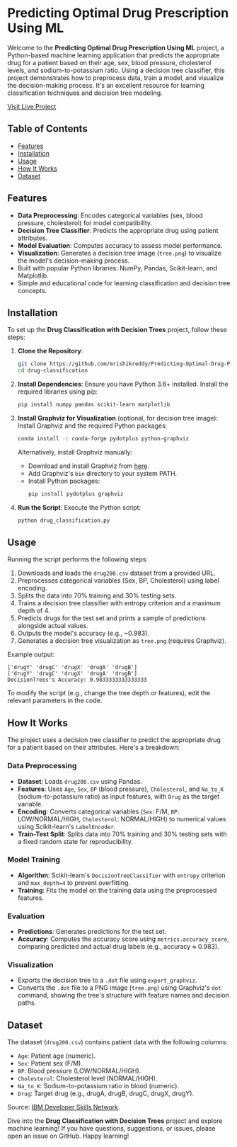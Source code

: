 # Predicting Optimal Drug Prescription Using ML

Welcome to the **Predicting Optimal Drug Prescription Using ML** project, a Python-based machine learning application that predicts the appropriate drug for a patient based on their age, sex, blood pressure, cholesterol levels, and sodium-to-potassium ratio. Using a decision tree classifier, this project demonstrates how to preprocess data, train a model, and visualize the decision-making process. It's an excellent resource for learning classification techniques and decision tree modeling.

[Visit Live Project](https://colab.research.google.com/drive/1oF5vbfqdABzsKqvsjLpIRTJ8Km_acHvd?usp=sharing)

## Table of Contents
- [Features](#features)
- [Installation](#installation)
- [Usage](#usage)
- [How It Works](#how-it-works)
- [Dataset](#dataset)

## Features
- **Data Preprocessing**: Encodes categorical variables (sex, blood pressure, cholesterol) for model compatibility.
- **Decision Tree Classifier**: Predicts the appropriate drug using patient attributes.
- **Model Evaluation**: Computes accuracy to assess model performance.
- **Visualization**: Generates a decision tree image (`tree.png`) to visualize the model's decision-making process.
- Built with popular Python libraries: NumPy, Pandas, Scikit-learn, and Matplotlib.
- Simple and educational code for learning classification and decision tree concepts.

## Installation
To set up the **Drug Classification with Decision Trees** project, follow these steps:

1. **Clone the Repository**:
   ```bash
   git clone https://github.com/mrishikreddy/Predicting-Optimal-Drug-Prescription-Using-ML-RT11.git
   cd drug-classification
   ```

2. **Install Dependencies**:
   Ensure you have Python 3.6+ installed. Install the required libraries using pip:
   ```bash
   pip install numpy pandas scikit-learn matplotlib
   ```

3. **Install Graphviz for Visualization** (optional, for decision tree image):
   Install Graphviz and the required Python packages:
   ```bash
   conda install -c conda-forge pydotplus python-graphviz
   ```
   Alternatively, install Graphviz manually:
   - Download and install Graphviz from [here](https://graphviz.org/download/).
   - Add Graphviz's `bin` directory to your system PATH.
   - Install Python packages:
     ```bash
     pip install pydotplus graphviz
     ```

4. **Run the Script**:
   Execute the Python script:
   ```bash
   python drug_classification.py
   ```

## Usage
Running the script performs the following steps:
1. Downloads and loads the `drug200.csv` dataset from a provided URL.
2. Preprocesses categorical variables (Sex, BP, Cholesterol) using label encoding.
3. Splits the data into 70% training and 30% testing sets.
4. Trains a decision tree classifier with entropy criterion and a maximum depth of 4.
5. Predicts drugs for the test set and prints a sample of predictions alongside actual values.
6. Outputs the model's accuracy (e.g., ~0.983).
7. Generates a decision tree visualization as `tree.png` (requires Graphviz).

Example output:
```
['drugY' 'drugC' 'drugX' 'drugA' 'drugB']
['drugY' 'drugC' 'drugX' 'drugA' 'drugB']
DecisionTrees's Accuracy: 0.9833333333333333
```

To modify the script (e.g., change the tree depth or features), edit the relevant parameters in the code.

## How It Works
The project uses a decision tree classifier to predict the appropriate drug for a patient based on their attributes. Here's a breakdown:

### Data Preprocessing
- **Dataset**: Loads `drug200.csv` using Pandas.
- **Features**: Uses `Age`, `Sex`, `BP` (blood pressure), `Cholesterol`, and `Na_to_K` (sodium-to-potassium ratio) as input features, with `Drug` as the target variable.
- **Encoding**: Converts categorical variables (`Sex`: F/M, `BP`: LOW/NORMAL/HIGH, `Cholesterol`: NORMAL/HIGH) to numerical values using Scikit-learn's `LabelEncoder`.
- **Train-Test Split**: Splits data into 70% training and 30% testing sets with a fixed random state for reproducibility.

### Model Training
- **Algorithm**: Scikit-learn's `DecisionTreeClassifier` with `entropy` criterion and `max_depth=4` to prevent overfitting.
- **Training**: Fits the model on the training data using the preprocessed features.

### Evaluation
- **Predictions**: Generates predictions for the test set.
- **Accuracy**: Computes the accuracy score using `metrics.accuracy_score`, comparing predicted and actual drug labels (e.g., accuracy ≈ 0.983).

### Visualization
- Exports the decision tree to a `.dot` file using `export_graphviz`.
- Converts the `.dot` file to a PNG image (`tree.png`) using Graphviz's `dot` command, showing the tree's structure with feature names and decision paths.

## Dataset
The dataset (`drug200.csv`) contains patient data with the following columns:
- `Age`: Patient age (numeric).
- `Sex`: Patient sex (F/M).
- `BP`: Blood pressure (LOW/NORMAL/HIGH).
- `Cholesterol`: Cholesterol level (NORMAL/HIGH).
- `Na_to_K`: Sodium-to-potassium ratio in blood (numeric).
- `Drug`: Target drug (e.g., drugA, drugB, drugC, drugX, drugY).

Source: [IBM Developer Skills Network](https://cf-courses-data.s3.us.cloud-object-storage.appdomain.cloud/IBMDeveloperSkillsNetwork-ML0101EN-SkillsNetwork/labs/Module%203/data/drug200.csv).

Dive into the **Drug Classification with Decision Trees** project and explore machine learning! If you have questions, suggestions, or issues, please open an issue on GitHub. Happy learning!
